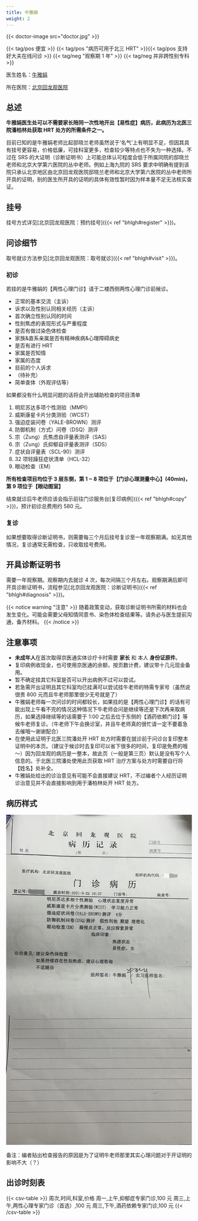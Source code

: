 ```yaml
---
title: 牛雅娟
weight: 2
---
```


{{< doctor-image src="doctor.jpg" >}}

{{< tag/pos 便宜 >}}
{{< tag/pos "病历可用于北三 HRT" >}}{{< tag/pos 支持好大夫在线问诊 >}}
{{< tag/neg "观察期 1 年" >}}
{{< tag/neg 并非跨性别专科 >}}

医生姓名：[牛雅娟](https://www.haodf.com/doctor/7541.html)

所在医院：[北京回龙观医院](https://amap.com/place/B000A0989A)

## 总述

**牛雅娟医生处可以不需要家长陪同一次性地开出【易性症】病历，此病历为北医三院潘柏林处获取 HRT 处方的所需条件之一。**

目前已知的是牛雅娟老师比起邸晓兰老师虽然说于‘名气’上有明显不足，但因其具有挂号更容易，价格低廉，可挂科室更多，检查较少等特点也不失为一种选择。不过在 SRS 的大证明（诊断证明书）上可能总体认可程度会低于所属同院的邸晓兰老师和北京大学第六医院的丛中老师。例如上海九院的 SRS 要求中明确有提到该院只承认北京地区由北京回龙观医院邸晓兰老师和北京大学第六医院的丛中老师所开具的证明，别的医生所开具的证明的具体有效性暂时因为样本量不足无法核实查证。

## 挂号

挂号方式详见[北京回龙观医院：预约挂号]({{< ref "bhlgh#register" >}})。

## 问诊细节

取号就诊方法参见[北京回龙观医院：取号就诊]({{< ref "bhlgh#visit" >}})。

### 初诊

若挂的是牛雅娟的【两性心理门诊】请于二楼西侧两性心理门诊前候诊。

- 正常的基本交流（主诉）
- 诉求以及性别认同相关经历（主诉）
- 首次确立性别认同的时间
- 性别焦虑的表现形式与严重程度
- 是否有做过染色体检查
- 家族&直系亲属是否有精神疾病&心理障碍病史
- 是否有进行 HRT
- 家属是否知情
- 家属的态度
- 目前的个人诉求
- （待补充）
- 简单查体（外观评估等）

如果都没有什么明显问题的话将会开出辅助检查的项目清单

1. 明尼苏达多项个性测验（MMPI）
1. 威斯康星卡片分类测验（WCST）
1. 强迫症装问卷（YALE-BROWN）测评
1. 防御机制（方式）问卷（DSQ）测评
1. 宗（Zung）氏焦虑自评量表测评（SAS）
1. 宗（Zung）氏抑郁自评量表测评（SDS）
1. 症状自评量表（SCL-90）测评
1. 32 项轻躁狂症状清单（HCL-32）
1. 眼动检查（EM）

**所有检查项目均位于 3 层东侧，第 1 ~ 8 项位于【门诊心理测量中心】(40min)，第 9 项位于【眼动图室】**

结束就诊后牛老师应该会指示前往门诊服务台[复印病例]({{< ref "bhlgh#copy" >}})，预计初诊总费用约 580 元。

### 复诊

如果想要取得诊断证明书，则需要每三个月后挂号复诊至一年观察期满。如无其他情况，复诊通常无需检查，只收取挂号费用。

## 开具诊断证明书

需要一年观察期。观察期内去就诊 4 次，每次间隔三个月左右。观察期满后即可开具诊断证明书，流程参见[北京回龙观医院：诊断证明书]({{< ref "bhlgh#diagnosis" >}})。

{{< notice warning "注意" >}}
随着政策变动，获取诊断证明书所需的材料也会发生变化。可能会需要父母知情同意书、染色体检查结果等。请务必与医生提前沟通，备齐材料。
{{< /notice >}}

## 注意事项

- **未成年人**在首次取得京医通实体诊疗卡时需要 **家长** 和 本人 **身份证原件**。
- 复印病例收现金，也可使用京医通的余额，按页数计费，建议带十几元现金备用。
- 暂不确定挂其它科室是否可以开出病例不过可以尝试。
- 若急需开出证明且其它科室均已挂满可以尝试挂牛老师的特需专家号（虽然说很贵 800 元而且牛老师那里很少无号就是了）
- 牛雅娟老师每一次问诊的时间都较长，如果挂的是【两性心理门诊】的话有可能出现上午看不完的情况这种情况下牛老师会问是继续等还是下次再来取病历，如果选择继续等的话需要于 1:00 之后去位于东侧的【酒药依赖门诊】等候牛老师复诊。（牛老师下午会换诊室，并且牛老师真的很忙请一定不要着急去催哦～谢谢配合）
- 在使用此证明于北医三院潘处开 HRT 处方时需要在就诊前于问诊台复印整本证明中的本页。（建议于候诊时去复印可以省下很多的时间，复印是免费的哦～）因为回龙观的病历是一整本，故此页（一般是第三页）默认是没有写个人信息的。于北医三院潘处使用此页获取 HRT 治疗方案与处方时需要自行将【姓名】处补全。
- 牛雅娟处给出的诊治意见有可能不会直接建议 HRT，不过编者个人经历证明诊治意见并不会直接影响到用于潘柏林处开 HRT 处方。

## 病历样式

![病历](proof.jpg)

备注：编者贴出检查报告的原因是为了证明牛老师那里其实心理问题对于开证明的影响不大（？）

## 出诊时刻表

{{< csv-table >}}
周次,时间,科室,价格
周一,上午,抑郁症专家门诊,100 元
周三,上午,两性心理专家门诊（首选）,100 元
周三,下午,酒药依赖专家门诊,100 元
{{< /csv-table >}}
